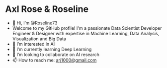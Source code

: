 # Axl Rose & Roseline
- 👋 Hi, I’m @Roseline73
- Welcome to my GitHub profile! I'm a passionate Data Scientist Developer Engineer & Designer with expertise in Machine Learning, Data Analysis, Visualization and Big Data
- 👀 I’m interested in AI
- 🌱 I’m currently learning Deep Learning
- 💞️ I’m looking to collaborate on AI research
- 📫 How to reach me: arj1000@gmail.com

<!---
Roseline73/Roseline73 is a ✨ special ✨ repository because its `README.md` (this file) appears on your GitHub profile.
You can click the Preview link to take a look at your changes.
--->


